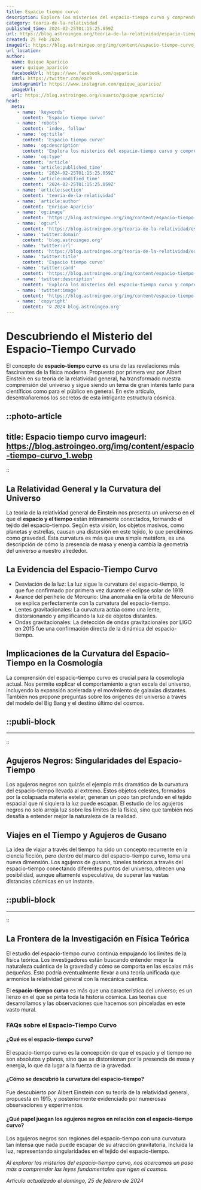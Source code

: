 ```yaml
---
title: Espacio tiempo curvo
description: Explora los misterios del espacio-tiempo curvo y comprende cómo redefine nuestra visión del universo según la relatividad.
category: teoria-de-la-relatividad
published_time: 2024-02-25T01:15:25.059Z
url: https://blog.astroingeo.org/teoria-de-la-relatividad/espacio-tiempo-curvo
created: 25 Feb 2024
imageUrl: https://blog.astroingeo.org/img/content/espacio-tiempo-curvo_1.webp
url_location:
author:
  name: Quique Aparicio
  user: quique_aparicio
  facebookUrl: https://www.facebook.com/qaparicio
  xUrl: https://twitter.com/eac9
  instagramUrl: https://www.instagram.com/quique_aparicio/
  imageUrl: 
  url: https://blog.astroingeo.org/usuario/quique_aparicio/
head:
  meta:
    - name: 'keywords'
      content: 'Espacio tiempo curvo'
    - name: 'robots'
      content: 'index, follow'
    - name: 'og:title'
      content: 'Espacio tiempo curvo'
    - name: 'og:description'
      content: 'Explora los misterios del espacio-tiempo curvo y comprende cómo redefine nuestra visión del universo según la relatividad.'
    - name: 'og:type'
      content: 'article'
    - name: 'article:published_time'
      content: '2024-02-25T01:15:25.059Z'
    - name: 'article:modified_time'
      content: '2024-02-25T01:15:25.059Z'
    - name: 'article:section'
      content: 'teoria-de-la-relatividad'
    - name: 'article:author'
      content: 'Enrique Aparicio'
    - name: 'og:image'
      content: 'https://blog.astroingeo.org/img/content/espacio-tiempo-curvo_1.webp'
    - name: 'og:url'
      content: 'https://blog.astroingeo.org/teoria-de-la-relatividad/espacio-tiempo-curvo'
    - name: 'twitter:domain'
      content: 'blog.astroingeo.org'
    - name: 'twitter:url'
      content: 'https://blog.astroingeo.org/teoria-de-la-relatividad/espacio-tiempo-curvo'
    - name: 'twitter:title'
      content: 'Espacio tiempo curvo'
    - name: 'twitter:card'
      content: 'https://blog.astroingeo.org/img/content/espacio-tiempo-curvo_1.webp'
    - name: 'twitter:description'
      content: 'Explora los misterios del espacio-tiempo curvo y comprende cómo redefine nuestra visión del universo según la relatividad.'
    - name: 'twitter:image'
      content: 'https://blog.astroingeo.org/img/content/espacio-tiempo-curvo_1.webp'
    - name: 'copyright'
      content: '© 2024 blog.astroingeo.org'
---
```

# Descubriendo el Misterio del Espacio-Tiempo Curvado

El concepto de **espacio-tiempo curvo** es una de las revelaciones más fascinantes de la física moderna. Propuesto por primera vez por Albert Einstein en su teoría de la relatividad general, ha transformado nuestra comprensión del universo y sigue siendo un tema de gran interés tanto para científicos como para el público en general. En este artículo, desentrañaremos los secretos de esta intrigante estructura cósmica.


::photo-article
---
title: Espacio tiempo curvo
imageurl: https://blog.astroingeo.org/img/content/espacio-tiempo-curvo_1.webp
---
::


## La Relatividad General y la Curvatura del Universo

La teoría de la relatividad general de Einstein nos presenta un universo en el que el **espacio y el tiempo** están íntimamente conectados, formando el tejido del espacio-tiempo. Según esta visión, los objetos masivos, como planetas y estrellas, causan una distorsión en este tejido, lo que percibimos como gravedad. Esta curvatura es más que una simple metáfora, es una descripción de cómo la presencia de masa y energía cambia la geometría del universo a nuestro alrededor.

## La Evidencia del Espacio-Tiempo Curvo

- Desviación de la luz: La luz sigue la curvatura del espacio-tiempo, lo que fue confirmado por primera vez durante el eclipse solar de 1919.
- Avance del perihelio de Mercurio: Una anomalía en la órbita de Mercurio se explica perfectamente con la curvatura del espacio-tiempo.
- Lentes gravitacionales: La curvatura actúa como una lente, distorsionando y amplificando la luz de objetos distantes.
- Ondas gravitacionales: La detección de ondas gravitacionales por LIGO en 2015 fue una confirmación directa de la dinámica del espacio-tiempo.

## Implicaciones de la Curvatura del Espacio-Tiempo en la Cosmología

La comprensión del espacio-tiempo curvo es crucial para la cosmología actual. Nos permite explicar el comportamiento a gran escala del universo, incluyendo la expansión acelerada y el movimiento de galaxias distantes. También nos propone preguntas sobre los orígenes del universo a través del modelo del Big Bang y el destino último del cosmos.


  ::publi-block
  ---
  ---
  ::
  
  
## Agujeros Negros: Singularidades del Espacio-Tiempo

Los agujeros negros son quizás el ejemplo más dramático de la curvatura del espacio-tiempo llevada al extremo. Estos objetos celestes, formados por la colapsada materia estelar, generan un pozo tan profundo en el tejido espacial que ni siquiera la luz puede escapar. El estudio de los agujeros negros no solo arroja luz sobre los límites de la física, sino que también nos desafía a entender mejor la naturaleza de la realidad.

## Viajes en el Tiempo y Agujeros de Gusano

La idea de viajar a través del tiempo ha sido un concepto recurrente en la ciencia ficción, pero dentro del marco del espacio-tiempo curvo, toma una nueva dimensión. Los agujeros de gusano, túneles teóricos a través del espacio-tiempo conectando diferentes puntos del universo, ofrecen una posibilidad, aunque altamente especulativa, de superar las vastas distancias cósmicas en un instante.


  ::publi-block
  ---
  ---
  ::
  
  
## La Frontera de la Investigación en Física Teórica

El estudio del espacio-tiempo curvo continúa empujando los límites de la física teórica. Los investigadores están buscando entender mejor la naturaleza cuántica de la gravedad y cómo se comporta en las escalas más pequeñas. Esto podría eventualmente llevar a una teoría unificada que armonice la relatividad general con la mecánica cuántica.

El **espacio-tiempo curvo** es más que una característica del universo; es un lienzo en el que se pinta toda la historia cósmica. Las teorías que desarrollamos y las observaciones que hacemos son pinceladas en este vasto mural.

### FAQs sobre el Espacio-Tiempo Curvo

#### ¿Qué es el espacio-tiempo curvo?

El espacio-tiempo curvo es la concepción de que el espacio y el tiempo no son absolutos y planos, sino que se distorsionan por la presencia de masa y energía, lo que da lugar a la fuerza de la gravedad.

#### ¿Cómo se descubrió la curvatura del espacio-tiempo?

Fue descubierto por Albert Einstein con su teoría de la relatividad general, propuesta en 1915, y posteriormente evidenciado por numerosas observaciones y experimentos.

#### ¿Qué papel juegan los agujeros negros en relación con el espacio-tiempo curvo?

Los agujeros negros son regiones del espacio-tiempo con una curvatura tan intensa que nada puede escapar de su atracción gravitatoria, incluida la luz, representando singularidades en el tejido del espacio-tiempo.

*Al explorar los misterios del espacio-tiempo curvo, nos acercamos un paso más a comprender las leyes fundamentales que rigen el cosmos.*

_Artículo actualizado el domingo, 25 de febrero de 2024_